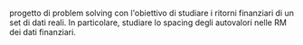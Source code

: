 progetto di problem solving con l'obiettivo di studiare i ritorni finanziari di un set di dati reali. 
In particolare, studiare lo spacing degli autovalori nelle RM dei dati finanziari.
